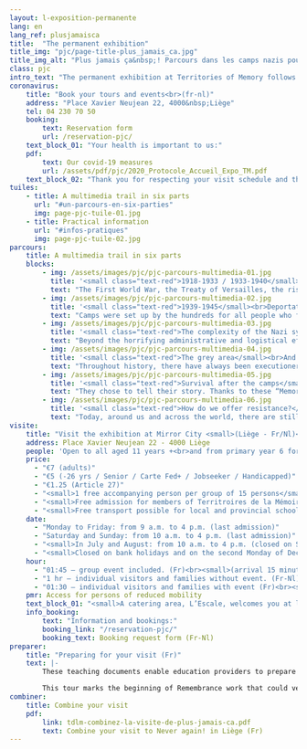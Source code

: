 ```yaml
---
layout: l-exposition-permanente
lang: en
lang_ref: plusjamaisca
title:  "The permanent exhibition"
title_img: "pjc/page-title-plus_jamais_ca.jpg"
title_img_alt: "Plus jamais ça&nbsp;! Parcours dans les camps nazis pour resister aujourd'hui"
class: pjc
intro_text: "The permanent exhibition at Territories of Memory follows the path of those deported to Nazi camps. It was very soon realised that their fate was sealed. Guided by the voice of actor Pierre Arditi and the sound, images and lighting effects, visitors tour spaces that explore one of the darkest episodes of our history: the Second World War, the rise of Nazism, and concentration and extermination camps. The trail continues into testimonies, telling stories of survival after captivity. At the end of this intense and moving tour, each visitor is confronted with current reality and will ask themselves: what can we do and how do we resist today?"
coronavirus:
    title: "Book your tours and events<br>(fr-nl)"
    address: "Place Xavier Neujean 22, 4000&nbsp;Liège"
    tel: 04 230 70 50
    booking:
        text: Reservation form
        url: /reservation-pjc/
    text_block_01: "Your health is important to us:"
    pdf:
        text: Our covid-19 measures
        url: /assets/pdf/pjc/2020_Protocole_Accueil_Expo_TM.pdf
    text_block_02: "Thank you for respecting your visit schedule and these new measures for the smooth running of the visits."
tuiles:
    - title: A multimedia trail in six parts 
      url: "#un-parcours-en-six-parties"
      img: page-pjc-tuile-01.jpg
    - title: Practical information
      url: "#infos-pratiques"
      img: page-pjc-tuile-02.jpg
parcours:
    title: A multimedia trail in six parts
    blocks:
        - img: /assets/images/pjc/pjc-parcours-multimedia-01.jpg
          title: '<small class="text-red">1918-1933 / 1933-1940</small><br>The Second World War is under way'
          text: "The First World War, the Treaty of Versailles, the rise of Nazism, the situation in Germany, Mein Kampf, repression and anti-Jews laws, the Hitler Youth, State euthanasia."
        - img: /assets/images/pjc/pjc-parcours-multimedia-02.jpg
          title: '<small class="text-red">1939-1945</small><br>Deportation, concentration camps and extermination centres. One and the same purpose: death!'
          text: "Camps were set up by the hundreds for all people who failed to meet the Nazi “criteria”. Ten million victims were deported because of their ideas, their commitment, their belonging to a particular community, their beliefs or their way of life."
        - img: /assets/images/pjc/pjc-parcours-multimedia-03.jpg
          title: '<small class="text-red">The complexity of the Nazi system</small><br>How was all of that possible?'
          text: "Beyond the horrifying administrative and logistical efficiency, a blind bureaucracy and the obsession with subjugating and exterminating, the question remains open: who was responsible?"
        - img: /assets/images/pjc/pjc-parcours-multimedia-04.jpg
          title: '<small class="text-red">The grey area</small><br>And what about me?'
          text: "Throughout history, there have always been executioners and victims, witnesses and people offering resistance... all of them human beings. Nevertheless, these concepts are not set in stone: they intermingle and evolve in a nuanced way. This section asks the visitor this question: what are the leveraging factors that lead us, as citizens, to resist what outrages us?"
        - img: /assets/images/pjc/pjc-parcours-multimedia-05.jpg
          title: '<small class="text-red">Survival after the camps</small><br>And the testimonies!'
          text: "They chose to tell their story. Thanks to these “Memory Traffickers”, we grasp the full importance of remembrance work."
        - img: /assets/images/pjc/pjc-parcours-multimedia-06.jpg
          title: '<small class="text-red">How do we offer resistance?</small><br>Decode the mechanisms that lead to fear, hate and exclusion.'
          text: "Today, around us and across the world, there are still far too many unacceptable circumstances. And you – are you simply going to look on? Or will you be the opposite, an activist able to see the injustices and denounce the dangers that put our freedoms at risk?"
visite:
    title: "Visit the exhibition at Mirror City <small>(Liège - Fr/Nl)</small>"
    address: Place Xavier Neujean 22 - 4000 Liège
    people: 'Open to all aged 11 years +<br>and from primary year 6 for school groups<br><small>(Exhibition capacity: 11-15 years [25 pers.] 15 years + [20 pers.])</small>'
    price:
      - "€7 (adults)"
      - "€5 (-26 yrs / Senior / Carte Fed+ / Jobseeker / Handicapped)"
      - "€1.25 (Article 27)"
      - "<small>1 free accompanying person per group of 15 persons</small>"
      - "<small>Free admission for members of Territroires de la Mémoire asbl, Région wallonne card holders, Carte Prof, Educpass or Leraren Kaart and on the 1st Sunday of each month.</small>"
      - "<small>Free transport possible for local and provincial schools and institutions belonging to the Territoires de Mémoire network. Please contact us.</small>"
    date:
      - "Monday to Friday: from 9 a.m. to 4 p.m. (last admission)"
      - "Saturday and Sunday: from 10 a.m. to 4 p.m. (last admission)"
      - "<small>In July and August: from 10 a.m. to 4 p.m. (closed on Sundays)</small>"
      - "<small>Closed on bank holidays and on the second Monday of December as well as on the 27/09, 24/12 and 31/12</small>"
    hour:
      - "01:45 – group event included. (Fr)<br><small>(arrival 15 minutes in advance, booking mandatory)</small>"
      - "1 hr – individual visitors and families without event. (Fr-Nl)<br><small>(booking advised, especially during term time)</small>"
      - "01:30 – individual visitors and families with event (Fr)<br><small>(mandatory booking, subject to available time slots)</small>"
    pmr: Access for persons of reduced mobility
    text_block_01: "<small>A catering area, L’Escale, welcomes you at lunchtime. Your groups will also be given a waiting area. Details: +32 (0)4 230 70 62</small>"
    info_booking:
        text: "Information and bookings:"
        booking_link: "/reservation-pjc/"
        booking_text: Booking request form (Fr-Nl)
preparer:
    title: "Preparing for your visit (Fr)"
    text: |- 
        These teaching documents enable education providers to prepare for a visit to Territories of Memory by approaching the elements that are vital for understanding the exhibition “Never again! A journey through the Nazi camps to consider resistance today.”

        This tour marks the beginning of Remembrance work that could very well continue... To that end, further resources are available, for instance via the [George Orwell Library](/bibliotheque-et-librairie) or the [Stéphane Hessel bookshop](/bibliotheque-et-librairie).
combiner:
    title: Combine your visit
    pdf:
        link: tdlm-combinez-la-visite-de-plus-jamais-ca.pdf
        text: Combine your visit to Never again! in Liège (Fr)
---
```

